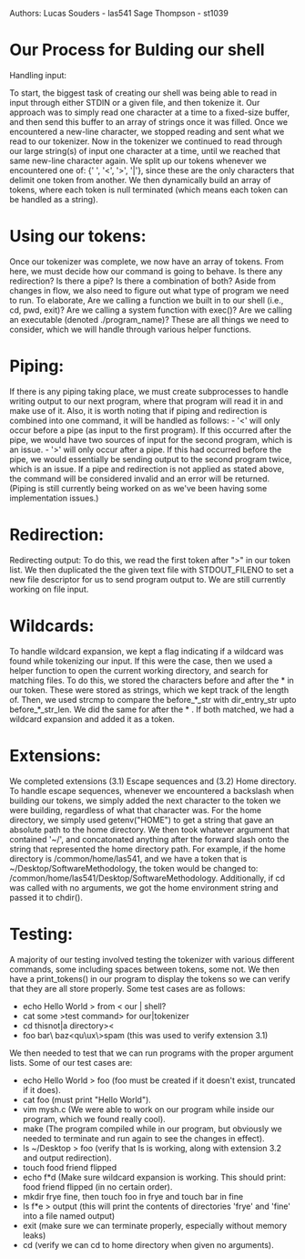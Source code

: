 Authors: 
	Lucas Souders - las541
	Sage Thompson - st1039


Our Process for Bulding our shell
=======================================================================================================
Handling input:

To start, the biggest task of creating our shell was being able to read in input through either STDIN
or a given file, and then tokenize it. Our approach was to simply read one character at a time to a 
fixed-size buffer, and then send this buffer to an array of strings once it was filled. Once we 
encountered a new-line character, we stopped reading and sent what we read to our tokenizer. Now in 
the tokenizer we continued to read through our large string(s) of input one character at a time, until
we reached that same new-line character again. We split up our tokens whenever we encountered one of:
{' ', '<', '>', '|'}, since these are the only characters that delimit one token from another. We then
dynamically build an array of tokens, where each token is null terminated (which means each token can
be handled as a string).

Using our tokens:
=========================================================================================================
Once our tokenizer was complete, we now have an array of tokens. From here, we must decide how our 
command is going to behave. Is there any redirection? Is there a pipe? Is there a combination of both?
Aside from changes in flow, we also need to figure out what type of program we need to run. To elaborate,
Are we calling a function we built in to our shell (i.e., cd, pwd, exit)? Are we calling a system function
with exec()? Are we calling an executable (denoted ./program\_name)? These are all things we need to
consider, which we will handle through various helper functions.

Piping:
=========================================================================================================
If there is any piping taking place, we must create subprocesses to handle writing output to our next
program, where that program will read it in and make use of it. Also, it is worth noting that if piping
and redirection is combined into one command, it will be handled as follows:
	- '<' will only occur before a pipe (as input to the first program). If this occurred after the
	pipe, we would have two sources of input for the second program, which is an issue.
	- '>' will only occur after a pipe. If this had occurred before the pipe, we would essentially 
	be sending output to the second program twice, which is an issue.
If a pipe and redirection is not applied as stated above, the command will be considered invalid and 
an error will be returned.
(Piping is still currently being worked on as we've been having some implementation issues.)

Redirection:
=========================================================================================================
Redirecting output: To do this, we read the first token after ">" in our token list. We then duplicated
the the given text file with STDOUT\_FILENO to set a new file descriptor for us to send program output
to. We are still currently working on file input. 

Wildcards:
=========================================================================================================
To handle wildcard expansion, we kept a flag indicating if a wildcard was found while tokenizing our 
input. If this were the case, then we used a helper function to open the current working directory, and
search for matching files. To do this, we stored the characters before and after the * in our token. These
were stored as strings, which we kept track of the length of. Then, we used strcmp to compare the 
before_\*_str with dir\_entry\_str upto before\_\*\_str\_len. We did the same for after the * . If both 
matched, we had a wildcard expansion and added it as a token. 

Extensions:
=========================================================================================================
We completed extensions (3.1) Escape sequences and (3.2) Home directory. To handle escape sequences,
whenever we encountered a backslash when building our tokens, we simply added the next character to the
token we were building, regardless of what that character was. For the home directory, we simply used
getenv("HOME") to get a string that gave an absolute path to the home directory. We then took whatever 
argument that contained '~/', and concatonated anything after the forward slash onto the string that
represented the home directory path. For example, if the home directory is /common/home/las541, and we
have a token that is ~/Desktop/SoftwareMethodology, the token would be changed to:
/common/home/las541/Desktop/SoftwareMethodology. Additionally, if cd was called with no arguments,
we got the home environment string and passed it to chdir().

Testing:
==========================================================================================================
A majority of our testing involved testing the tokenizer with various different commands, some including 
spaces between tokens, some not. We then have a print\_tokens() in our program to display the tokens so
we can verify that they are all store properly. Some test cases are as follows:
- echo Hello World > from < our | shell?
- cat some >test command> for our|tokenizer
- cd this<is>not|a directory><
- foo bar\ baz\<qu\ux\\>spam (this was used to verify extension 3.1)

We then needed to test that we can run programs with the proper argument lists. Some of our test cases are:
- echo Hello World > foo (foo must be created if it doesn't exist, truncated if it does).
- cat foo	         (must print "Hello World").
- vim mysh.c		 (We were able to work on our program while inside our program, which we found really cool).
- make			 (The program compiled while in our program, but obviously we needed to terminate and run again
				to see the changes in effect).
- ls ~/Desktop > foo	 (verify that ls is working, along with extension 3.2 and output redirection).
- touch food friend flipped
- echo f\*d	  	 (Make sure wildcard expansion is working. This should print: food friend flipped (in no certain order).
- mkdir frye fine, then touch foo in frye and touch bar in fine 
- ls f\*e > output	 (this will print the contents of directories 'frye' and 'fine' into a file named output) 
- exit			 (make sure we can terminate properly, especially without memory leaks)
- cd			 (verify we can cd to home directory when given no arguments).

